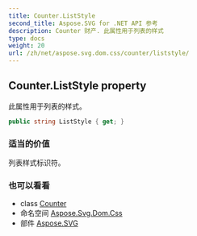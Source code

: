 ```yaml
---
title: Counter.ListStyle
second_title: Aspose.SVG for .NET API 参考
description: Counter 财产. 此属性用于列表的样式
type: docs
weight: 20
url: /zh/net/aspose.svg.dom.css/counter/liststyle/
---
```

## Counter.ListStyle property

此属性用于列表的样式。

```csharp
public string ListStyle { get; }
```

### 适当的价值

列表样式标识符。

### 也可以看看

* class [Counter](../)
* 命名空间 [Aspose.Svg.Dom.Css](../../counter/)
* 部件 [Aspose.SVG](../../../)


